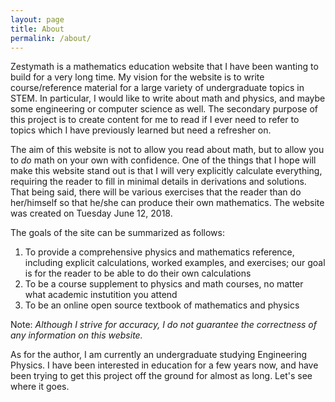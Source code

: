 ```yaml
---
layout: page
title: About
permalink: /about/
---
```


Zestymath is a mathematics education website that I have been wanting to build for a very long time. My vision for the website is to write course/reference material for a large variety of undergraduate topics in STEM. In particular, I would like to write about math and physics, and maybe some engineering or computer science as well. The secondary purpose of this project is to create content for me to read if I ever need to refer to topics which I have previously learned but need a refresher on. 

The aim of this website is not to allow you read about math, but to allow you to *do* math on your own with confidence. One of the things that I hope will make this website stand out is that I will very explicitly calculate everything, requiring the reader to fill in minimal details in derivations and solutions. That being said, there will be various exercises that the reader than do her/himself so that he/she can produce their own mathematics. The website was created on Tuesday June 12, 2018. 

The goals of the site can be summarized as follows:

1. To provide a comprehensive physics and mathematics reference, including explicit calculations, worked examples, and exercises; our goal is for the reader to be able to do their own calculations
2. To be a course supplement to physics and math courses, no matter what academic instutition you attend
3. To be an online open source textbook of mathematics and physics


Note: *Although I strive for accuracy, I do not guarantee the correctness of any information on this website.*

As for the author, I am currently an undergraduate studying Engineering Physics. I have been interested in education for a few years now, and have been trying to get this project off the ground for almost as long. Let's see where it goes. 

